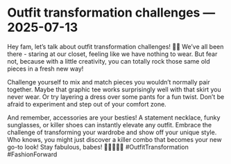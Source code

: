 # Outfit transformation challenges — 2025-07-13

Hey fam, let’s talk about outfit transformation challenges! 👗💥 We’ve all been there - staring at our closet, feeling like we have nothing to wear. But fear not, because with a little creativity, you can totally rock those same old pieces in a fresh new way!

Challenge yourself to mix and match pieces you wouldn’t normally pair together. Maybe that graphic tee works surprisingly well with that skirt you never wear. Or try layering a dress over some pants for a fun twist. Don’t be afraid to experiment and step out of your comfort zone. 

And remember, accessories are your besties! A statement necklace, funky sunglasses, or killer shoes can instantly elevate any outfit. Embrace the challenge of transforming your wardrobe and show off your unique style. Who knows, you might just discover a killer combo that becomes your new go-to look! Stay fabulous, babes! 💁🏼‍♀️💫✨ #OutfitTransformation #FashionForward